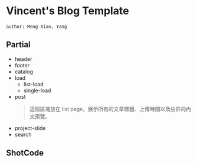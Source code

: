 # Vincent's Blog Template

`author: Meng-Xian, Yang`

## Partial

- header
- footer
- catalog
- load
  - list-load
  - single-load
- post<br>
  > 這個區塊放在 list page，展示所有的文章標題、上傳時間以及些許的內文預覽。
- project-slide
- search

## ShotCode
